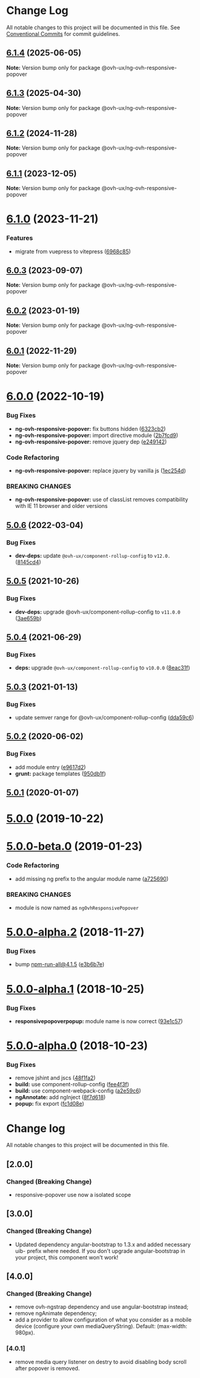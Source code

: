 # Change Log

All notable changes to this project will be documented in this file.
See [Conventional Commits](https://conventionalcommits.org) for commit guidelines.

## [6.1.4](https://github.com/ovh/manager/compare/@ovh-ux/ng-ovh-responsive-popover@6.1.3...@ovh-ux/ng-ovh-responsive-popover@6.1.4) (2025-06-05)

**Note:** Version bump only for package @ovh-ux/ng-ovh-responsive-popover





## [6.1.3](https://github.com/ovh/manager/compare/@ovh-ux/ng-ovh-responsive-popover@6.1.2...@ovh-ux/ng-ovh-responsive-popover@6.1.3) (2025-04-30)

**Note:** Version bump only for package @ovh-ux/ng-ovh-responsive-popover





## [6.1.2](https://github.com/ovh/manager/compare/@ovh-ux/ng-ovh-responsive-popover@6.1.1...@ovh-ux/ng-ovh-responsive-popover@6.1.2) (2024-11-28)

**Note:** Version bump only for package @ovh-ux/ng-ovh-responsive-popover





## [6.1.1](https://github.com/ovh/manager/compare/@ovh-ux/ng-ovh-responsive-popover@6.1.0...@ovh-ux/ng-ovh-responsive-popover@6.1.1) (2023-12-05)

**Note:** Version bump only for package @ovh-ux/ng-ovh-responsive-popover





# [6.1.0](https://github.com/ovh/manager/compare/@ovh-ux/ng-ovh-responsive-popover@6.0.3...@ovh-ux/ng-ovh-responsive-popover@6.1.0) (2023-11-21)


### Features

* migrate from vuepress to vitepress ([6968c85](https://github.com/ovh/manager/commit/6968c85f00e19c41bc240abb37a50e9dacf9c5e5))





## [6.0.3](https://github.com/ovh/manager/compare/@ovh-ux/ng-ovh-responsive-popover@6.0.2...@ovh-ux/ng-ovh-responsive-popover@6.0.3) (2023-09-07)

**Note:** Version bump only for package @ovh-ux/ng-ovh-responsive-popover





## [6.0.2](https://github.com/ovh/manager/compare/@ovh-ux/ng-ovh-responsive-popover@6.0.1...@ovh-ux/ng-ovh-responsive-popover@6.0.2) (2023-01-19)

**Note:** Version bump only for package @ovh-ux/ng-ovh-responsive-popover





## [6.0.1](https://github.com/ovh/manager/compare/@ovh-ux/ng-ovh-responsive-popover@6.0.0...@ovh-ux/ng-ovh-responsive-popover@6.0.1) (2022-11-29)

**Note:** Version bump only for package @ovh-ux/ng-ovh-responsive-popover





# [6.0.0](https://github.com/ovh/manager/compare/@ovh-ux/ng-ovh-responsive-popover@5.0.6...@ovh-ux/ng-ovh-responsive-popover@6.0.0) (2022-10-19)


### Bug Fixes

* **ng-ovh-responsive-popover:** fix buttons hidden ([6323cb2](https://github.com/ovh/manager/commit/6323cb2992ffcf9b1dc92ab354df940b0ef12e13))
* **ng-ovh-responsive-popover:** import directive module ([2b7fcd9](https://github.com/ovh/manager/commit/2b7fcd9be8b9b38a5ec6efdfd4c575170a73d740))
* **ng-ovh-responsive-popover:** remove jquery dep ([e249142](https://github.com/ovh/manager/commit/e249142fdfbffcdea736c4ce7ed908e2f53a380c))


### Code Refactoring

* **ng-ovh-responsive-popover:** replace jquery by vanilla js ([1ec254d](https://github.com/ovh/manager/commit/1ec254de3de0d66ab49697e956ddd316083d1235))


### BREAKING CHANGES

* **ng-ovh-responsive-popover:** use of classList removes compatibility with IE 11 browser and older versions



## [5.0.6](https://github.com/ovh/manager/compare/@ovh-ux/ng-ovh-responsive-popover@5.0.5...@ovh-ux/ng-ovh-responsive-popover@5.0.6) (2022-03-04)


### Bug Fixes

* **dev-deps:** update `@ovh-ux/component-rollup-config` to `v12.0.` ([8145cd4](https://github.com/ovh/manager/commit/8145cd44a34cec071db4b5267182705625951077))



## [5.0.5](https://github.com/ovh/manager/compare/@ovh-ux/ng-ovh-responsive-popover@5.0.4...@ovh-ux/ng-ovh-responsive-popover@5.0.5) (2021-10-26)


### Bug Fixes

* **dev-deps:** upgrade @ovh-ux/component-rollup-config to `v11.0.0` ([3ae659b](https://github.com/ovh/manager/commit/3ae659bea59244fd5660375b9dac52055cc374b0))



## [5.0.4](https://github.com/ovh/manager/compare/@ovh-ux/ng-ovh-responsive-popover@5.0.3...@ovh-ux/ng-ovh-responsive-popover@5.0.4) (2021-06-29)


### Bug Fixes

* **deps:** upgrade `@ovh-ux/component-rollup-config` to `v10.0.0` ([8eac31f](https://github.com/ovh/manager/commit/8eac31f81e46d1570c131cf55788d6435842ab6d))



## [5.0.3](https://github.com/ovh/manager/compare/@ovh-ux/ng-ovh-responsive-popover@5.0.2...@ovh-ux/ng-ovh-responsive-popover@5.0.3) (2021-01-13)


### Bug Fixes

* update semver range for @ovh-ux/component-rollup-config ([dda59c6](https://github.com/ovh/manager/commit/dda59c6b71cb4ad9ab98f06a0bf995a7eb45a1d9))



## [5.0.2](https://github.com/ovh/manager/compare/@ovh-ux/ng-ovh-responsive-popover@5.0.1...@ovh-ux/ng-ovh-responsive-popover@5.0.2) (2020-06-02)


### Bug Fixes

* add module entry ([e9617d2](https://github.com/ovh/manager/commit/e9617d279d6bbef27d5d2c646f1721a739d34691))
* **grunt:** package templates ([950db1f](https://github.com/ovh/manager/commit/950db1f705e452b6df5836800e8724e4a5267c73))



## [5.0.1](https://github.com/ovh-ux/ng-ovh-responsive-popover/compare/v5.0.0...v5.0.1) (2020-01-07)



# [5.0.0](https://github.com/ovh-ux/ng-ovh-responsive-popover/compare/v5.0.0-beta.0...v5.0.0) (2019-10-22)



# [5.0.0-beta.0](https://github.com/ovh-ux/ng-ovh-responsive-popover/compare/v5.0.0-alpha.2...v5.0.0-beta.0) (2019-01-23)


### Code Refactoring

* add missing ng prefix to the angular module name ([a725690](https://github.com/ovh-ux/ng-ovh-responsive-popover/commit/a725690))


### BREAKING CHANGES

* module is now named as `ngOvhResponsivePopover`



# [5.0.0-alpha.2](https://github.com/ovh-ux/ovh-angular-responsive-popover/compare/v5.0.0-alpha.1...v5.0.0-alpha.2) (2018-11-27)


### Bug Fixes

* bump npm-run-all@4.1.5 ([e3b6b7e](https://github.com/ovh-ux/ovh-angular-responsive-popover/commit/e3b6b7e))



<a name="5.0.0-alpha.1"></a>
# [5.0.0-alpha.1](https://github.com/ovh-ux/ovh-angular-responsive-popover/compare/v5.0.0-alpha.0...v5.0.0-alpha.1) (2018-10-25)


### Bug Fixes

* **responsivepopoverpopup:** module name is now correct ([93e1c57](https://github.com/ovh-ux/ovh-angular-responsive-popover/commit/93e1c57))



<a name="5.0.0-alpha.0"></a>
# [5.0.0-alpha.0](https://github.com/ovh-ux/ovh-angular-responsive-popover/compare/4.0.1...5.0.0-alpha.0) (2018-10-23)


### Bug Fixes

* remove jshint and jscs ([48f1fa2](https://github.com/ovh-ux/ovh-angular-responsive-popover/commit/48f1fa2))
* **build:** use component-rollup-config ([fee4f3f](https://github.com/ovh-ux/ovh-angular-responsive-popover/commit/fee4f3f))
* **build:** use component-webpack-config ([a2e59c6](https://github.com/ovh-ux/ovh-angular-responsive-popover/commit/a2e59c6))
* **ngAnnotate:** add ngInject ([8f7d618](https://github.com/ovh-ux/ovh-angular-responsive-popover/commit/8f7d618))
* **popup:** fix export ([fc1d08e](https://github.com/ovh-ux/ovh-angular-responsive-popover/commit/fc1d08e))



# Change log
All notable changes to this project will be documented in this file.

## [2.0.0]
### Changed (Breaking Change)
- responsive-popover use now a isolated scope

## [3.0.0]
### Changed (Breaking Change)
- Updated dependency angular-bootstrap to 1.3.x and added necessary uib- prefix where needed. If you don't upgrade angular-bootstrap in your project, this component won't work!

## [4.0.0]
### Changed (Breaking Change)
- remove ovh-ngstrap dependency and use angular-bootstrap instead;
- remove ngAnimate dependency;
- add a provider to allow configuration of what you consider as a mobile device (configure your own mediaQueryString). Default: (max-width: 980px).

### [4.0.1]
- remove media query listener on destry to avoid disabling body scroll after popover is removed.
